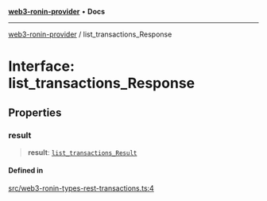 [**web3-ronin-provider**](../README.md) • **Docs**

***

[web3-ronin-provider](../globals.md) / list\_transactions\_Response

# Interface: list\_transactions\_Response

## Properties

### result

> **result**: [`list_transactions_Result`](list_transactions_Result.md)

#### Defined in

[src/web3-ronin-types-rest-transactions.ts:4](https://github.com/chuacw/web3-ronin-provider/blob/7646ce38176c1dab59363eef0869f2efa34d498b/src/web3-ronin-types-rest-transactions.ts#L4)
